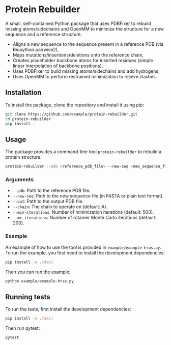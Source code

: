 # Protein Rebuilder

A small, self-contained Python package that uses PDBFixer to rebuild missing atoms/sidechains and OpenMM to minimize the structure for a new sequence and a reference structure.

- Aligns a new sequence to the sequence present in a reference PDB (via Biopython pairwise2),
- Maps mutations/insertions/deletions onto the reference chain,
- Creates placeholder backbone atoms for inserted residues (simple linear interpolation of backbone positions),
- Uses PDBFixer to build missing atoms/sidechains and add hydrogens,
- Uses OpenMM to perform restrained minimization to relieve clashes.

## Installation

To install the package, clone the repository and install it using pip:

```bash
git clone https://github.com/example/protein-rebuilder.git
cd protein-rebuilder
pip install .
```

## Usage

The package provides a command-line tool `protein-rebuilder` to rebuild a protein structure.

```bash
protein-rebuilder --pdb <reference_pdb_file> --new-seq <new_sequence_file> --out <output_pdb_file>
```

### Arguments

- `--pdb`: Path to the reference PDB file.
- `--new-seq`: Path to the new sequence file (in FASTA or plain text format).
- `--out`: Path to the output PDB file.
- `--chain`: The chain to operate on (default: A).
- `--min-iterations`: Number of minimization iterations (default: 500).
- `--mc-iterations`: Number of rotamer Monte Carlo iterations (default: 200).

### Example

An example of how to use the tool is provided in `example/example-hras.py`. To run the example, you first need to install the development dependencies:

```bash
pip install -e .[dev]
```

Then you can run the example:

```bash
python example/example-hras.py
```

## Running tests

To run the tests, first install the development dependencies:

```bash
pip install -e .[dev]
```

Then run pytest:

```bash
pytest
```
